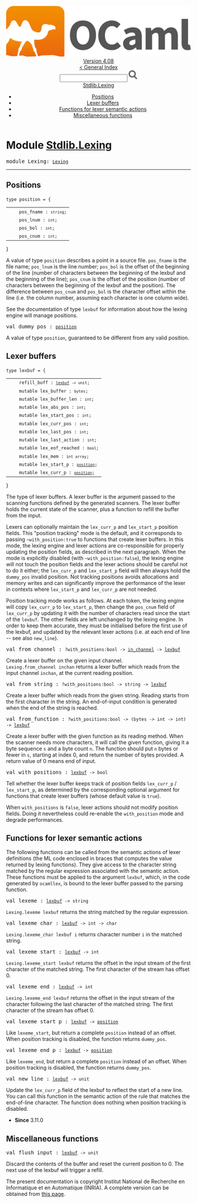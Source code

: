 <!-- ((! set title API !)) ((! set documentation !)) ((! set api !)) ((! set nobreadcrumb !)) -->
<div class="api"><header><nav class="toc brand"><a class="brand" href="https://ocaml.org/"><img src="colour-logo-gray.svg" class="svg" alt="OCaml"></a></nav><nav class="toc"><div class="toc_version"><a href="/docs" id="version-select">Version 4.08</a></div><a href="index.html">&lt; General Index</a><div class="api_search"><input type="text" name="apisearch" id="api_search" oninput="mySearch(false);" onkeypress="this.oninput();" onclick="this.oninput();" onpaste="this.oninput();">
<img src="search_icon.svg" alt="Search" class="svg" onclick="mySearch(false)"></div>
<div id="search_results"></div><div class="toc_title"><a href="#top">Stdlib.Lexing</a></div><ul><li><a href="#1_Positions">Positions</a></li><li><a href="#1_Lexerbuffers">Lexer buffers</a></li><li><a href="#1_Functionsforlexersemanticactions">Functions for lexer semantic actions</a></li><li><a href="#1_Miscellaneousfunctions">Miscellaneous functions</a></li></ul></nav></header>

<h1>Module <a href="type_Stdlib.Lexing.html">Stdlib.Lexing</a></h1>

<pre><span id="MODULELexing"><span class="keyword">module</span> Lexing</span>: <code class="type"><a href="Lexing.html">Lexing</a></code></pre><hr width="100%">
<h2 id="1_Positions">Positions</h2>
<pre><code><span id="TYPEposition"><span class="keyword">type</span> <code class="type"></code>position</span> = {</code></pre><table class="typetable">
<tbody><tr>
<td align="left" valign="top">
<code>&nbsp;&nbsp;</code></td>
<td align="left" valign="top">
<code><span id="TYPEELTposition.pos_fname">pos_fname</span>&nbsp;: <code class="type">string</code>;</code></td>

</tr>
<tr>
<td align="left" valign="top">
<code>&nbsp;&nbsp;</code></td>
<td align="left" valign="top">
<code><span id="TYPEELTposition.pos_lnum">pos_lnum</span>&nbsp;: <code class="type">int</code>;</code></td>

</tr>
<tr>
<td align="left" valign="top">
<code>&nbsp;&nbsp;</code></td>
<td align="left" valign="top">
<code><span id="TYPEELTposition.pos_bol">pos_bol</span>&nbsp;: <code class="type">int</code>;</code></td>

</tr>
<tr>
<td align="left" valign="top">
<code>&nbsp;&nbsp;</code></td>
<td align="left" valign="top">
<code><span id="TYPEELTposition.pos_cnum">pos_cnum</span>&nbsp;: <code class="type">int</code>;</code></td>

</tr></tbody></table>
}

<div class="info ">
<div class="info-desc">
<p>A value of type <code class="code">position</code> describes a point in a source file.
   <code class="code">pos_fname</code> is the file name; <code class="code">pos_lnum</code> is the line number;
   <code class="code">pos_bol</code> is the offset of the beginning of the line (number
   of characters between the beginning of the lexbuf and the beginning
   of the line); <code class="code">pos_cnum</code> is the offset of the position (number of
   characters between the beginning of the lexbuf and the position).
   The difference between <code class="code">pos_cnum</code> and <code class="code">pos_bol</code> is the character
   offset within the line (i.e. the column number, assuming each
   character is one column wide).</p>

<p>See the documentation of type <code class="code">lexbuf</code> for information about
   how the lexing engine will manage positions.</p>
</div>
</div>


<pre><span id="VALdummy_pos"><span class="keyword">val</span> dummy_pos</span> : <code class="type"><a href="Lexing.html#TYPEposition">position</a></code></pre><div class="info ">
<div class="info-desc">
<p>A value of type <code class="code">position</code>, guaranteed to be different from any
   valid position.</p>
</div>
</div>
<h2 id="1_Lexerbuffers">Lexer buffers</h2>
<pre><code><span id="TYPElexbuf"><span class="keyword">type</span> <code class="type"></code>lexbuf</span> = {</code></pre><table class="typetable">
<tbody><tr>
<td align="left" valign="top">
<code>&nbsp;&nbsp;</code></td>
<td align="left" valign="top">
<code><span id="TYPEELTlexbuf.refill_buff">refill_buff</span>&nbsp;: <code class="type"><a href="Lexing.html#TYPElexbuf">lexbuf</a> -&gt; unit</code>;</code></td>

</tr>
<tr>
<td align="left" valign="top">
<code>&nbsp;&nbsp;</code></td>
<td align="left" valign="top">
<code><span class="keyword">mutable&nbsp;</span><span id="TYPEELTlexbuf.lex_buffer">lex_buffer</span>&nbsp;: <code class="type">bytes</code>;</code></td>

</tr>
<tr>
<td align="left" valign="top">
<code>&nbsp;&nbsp;</code></td>
<td align="left" valign="top">
<code><span class="keyword">mutable&nbsp;</span><span id="TYPEELTlexbuf.lex_buffer_len">lex_buffer_len</span>&nbsp;: <code class="type">int</code>;</code></td>

</tr>
<tr>
<td align="left" valign="top">
<code>&nbsp;&nbsp;</code></td>
<td align="left" valign="top">
<code><span class="keyword">mutable&nbsp;</span><span id="TYPEELTlexbuf.lex_abs_pos">lex_abs_pos</span>&nbsp;: <code class="type">int</code>;</code></td>

</tr>
<tr>
<td align="left" valign="top">
<code>&nbsp;&nbsp;</code></td>
<td align="left" valign="top">
<code><span class="keyword">mutable&nbsp;</span><span id="TYPEELTlexbuf.lex_start_pos">lex_start_pos</span>&nbsp;: <code class="type">int</code>;</code></td>

</tr>
<tr>
<td align="left" valign="top">
<code>&nbsp;&nbsp;</code></td>
<td align="left" valign="top">
<code><span class="keyword">mutable&nbsp;</span><span id="TYPEELTlexbuf.lex_curr_pos">lex_curr_pos</span>&nbsp;: <code class="type">int</code>;</code></td>

</tr>
<tr>
<td align="left" valign="top">
<code>&nbsp;&nbsp;</code></td>
<td align="left" valign="top">
<code><span class="keyword">mutable&nbsp;</span><span id="TYPEELTlexbuf.lex_last_pos">lex_last_pos</span>&nbsp;: <code class="type">int</code>;</code></td>

</tr>
<tr>
<td align="left" valign="top">
<code>&nbsp;&nbsp;</code></td>
<td align="left" valign="top">
<code><span class="keyword">mutable&nbsp;</span><span id="TYPEELTlexbuf.lex_last_action">lex_last_action</span>&nbsp;: <code class="type">int</code>;</code></td>

</tr>
<tr>
<td align="left" valign="top">
<code>&nbsp;&nbsp;</code></td>
<td align="left" valign="top">
<code><span class="keyword">mutable&nbsp;</span><span id="TYPEELTlexbuf.lex_eof_reached">lex_eof_reached</span>&nbsp;: <code class="type">bool</code>;</code></td>

</tr>
<tr>
<td align="left" valign="top">
<code>&nbsp;&nbsp;</code></td>
<td align="left" valign="top">
<code><span class="keyword">mutable&nbsp;</span><span id="TYPEELTlexbuf.lex_mem">lex_mem</span>&nbsp;: <code class="type">int array</code>;</code></td>

</tr>
<tr>
<td align="left" valign="top">
<code>&nbsp;&nbsp;</code></td>
<td align="left" valign="top">
<code><span class="keyword">mutable&nbsp;</span><span id="TYPEELTlexbuf.lex_start_p">lex_start_p</span>&nbsp;: <code class="type"><a href="Lexing.html#TYPEposition">position</a></code>;</code></td>

</tr>
<tr>
<td align="left" valign="top">
<code>&nbsp;&nbsp;</code></td>
<td align="left" valign="top">
<code><span class="keyword">mutable&nbsp;</span><span id="TYPEELTlexbuf.lex_curr_p">lex_curr_p</span>&nbsp;: <code class="type"><a href="Lexing.html#TYPEposition">position</a></code>;</code></td>

</tr></tbody></table>
}

<div class="info ">
<div class="info-desc">
<p>The type of lexer buffers. A lexer buffer is the argument passed
   to the scanning functions defined by the generated scanners.
   The lexer buffer holds the current state of the scanner, plus
   a function to refill the buffer from the input.</p>

<p>Lexers can optionally maintain the <code class="code">lex_curr_p</code> and <code class="code">lex_start_p</code>
   position fields.  This "position tracking" mode is the default, and
   it corresponds to passing <code class="code">~with_position:<span class="keyword">true</span></code> to functions that
   create lexer buffers. In this mode, the lexing engine and lexer
   actions are co-responsible for properly updating the position
   fields, as described in the next paragraph.  When the mode is
   explicitly disabled (with <code class="code">~with_position:<span class="keyword">false</span></code>), the lexing
   engine will not touch the position fields and the lexer actions
   should be careful not to do it either; the <code class="code">lex_curr_p</code> and
   <code class="code">lex_start_p</code> field will then always hold the <code class="code">dummy_pos</code> invalid
   position.  Not tracking positions avoids allocations and memory
   writes and can significantly improve the performance of the lexer
   in contexts where <code class="code">lex_start_p</code> and <code class="code">lex_curr_p</code> are not needed.</p>

<p>Position tracking mode works as follows.  At each token, the lexing
   engine will copy <code class="code">lex_curr_p</code> to <code class="code">lex_start_p</code>, then change the
   <code class="code">pos_cnum</code> field of <code class="code">lex_curr_p</code> by updating it with the number of
   characters read since the start of the <code class="code">lexbuf</code>.  The other fields
   are left unchanged by the lexing engine.  In order to keep them
   accurate, they must be initialised before the first use of the
   lexbuf, and updated by the relevant lexer actions (i.e. at each end
   of line -- see also <code class="code">new_line</code>).</p>
</div>
</div>


<pre><span id="VALfrom_channel"><span class="keyword">val</span> from_channel</span> : <code class="type">?with_positions:bool -&gt; <a href="Stdlib.html#TYPEin_channel">in_channel</a> -&gt; <a href="Lexing.html#TYPElexbuf">lexbuf</a></code></pre><div class="info ">
<div class="info-desc">
<p>Create a lexer buffer on the given input channel.
   <code class="code"><span class="constructor">Lexing</span>.from_channel&nbsp;inchan</code> returns a lexer buffer which reads
   from the input channel <code class="code">inchan</code>, at the current reading position.</p>
</div>
</div>

<pre><span id="VALfrom_string"><span class="keyword">val</span> from_string</span> : <code class="type">?with_positions:bool -&gt; string -&gt; <a href="Lexing.html#TYPElexbuf">lexbuf</a></code></pre><div class="info ">
<div class="info-desc">
<p>Create a lexer buffer which reads from
   the given string. Reading starts from the first character in
   the string. An end-of-input condition is generated when the
   end of the string is reached.</p>
</div>
</div>

<pre><span id="VALfrom_function"><span class="keyword">val</span> from_function</span> : <code class="type">?with_positions:bool -&gt; (bytes -&gt; int -&gt; int) -&gt; <a href="Lexing.html#TYPElexbuf">lexbuf</a></code></pre><div class="info ">
<div class="info-desc">
<p>Create a lexer buffer with the given function as its reading method.
   When the scanner needs more characters, it will call the given
   function, giving it a byte sequence <code class="code">s</code> and a byte
   count <code class="code">n</code>. The function should put <code class="code">n</code> bytes or fewer in <code class="code">s</code>,
   starting at index 0, and return the number of bytes
   provided. A return value of 0 means end of input.</p>
</div>
</div>

<pre><span id="VALwith_positions"><span class="keyword">val</span> with_positions</span> : <code class="type"><a href="Lexing.html#TYPElexbuf">lexbuf</a> -&gt; bool</code></pre><div class="info ">
<div class="info-desc">
<p>Tell whether the lexer buffer keeps track of position fields
    <code class="code">lex_curr_p</code> / <code class="code">lex_start_p</code>, as determined by the corresponding
    optional argument for functions that create lexer buffers
    (whose default value is <code class="code"><span class="keyword">true</span></code>).</p>

<p>When <code class="code">with_positions</code> is <code class="code"><span class="keyword">false</span></code>, lexer actions should not
    modify position fields.  Doing it nevertheless could
    re-enable the <code class="code">with_position</code> mode and degrade performances.</p>
</div>
</div>
<h2 id="1_Functionsforlexersemanticactions">Functions for lexer semantic actions</h2><p>The following functions can be called from the semantic actions
   of lexer definitions (the ML code enclosed in braces that
   computes the value returned by lexing functions). They give
   access to the character string matched by the regular expression
   associated with the semantic action. These functions must be
   applied to the argument <code class="code">lexbuf</code>, which, in the code generated by
   <code class="code">ocamllex</code>, is bound to the lexer buffer passed to the parsing
   function.</p>

<pre><span id="VALlexeme"><span class="keyword">val</span> lexeme</span> : <code class="type"><a href="Lexing.html#TYPElexbuf">lexbuf</a> -&gt; string</code></pre><div class="info ">
<div class="info-desc">
<p><code class="code"><span class="constructor">Lexing</span>.lexeme&nbsp;lexbuf</code> returns the string matched by
           the regular expression.</p>
</div>
</div>

<pre><span id="VALlexeme_char"><span class="keyword">val</span> lexeme_char</span> : <code class="type"><a href="Lexing.html#TYPElexbuf">lexbuf</a> -&gt; int -&gt; char</code></pre><div class="info ">
<div class="info-desc">
<p><code class="code"><span class="constructor">Lexing</span>.lexeme_char&nbsp;lexbuf&nbsp;i</code> returns character number <code class="code">i</code> in
   the matched string.</p>
</div>
</div>

<pre><span id="VALlexeme_start"><span class="keyword">val</span> lexeme_start</span> : <code class="type"><a href="Lexing.html#TYPElexbuf">lexbuf</a> -&gt; int</code></pre><div class="info ">
<div class="info-desc">
<p><code class="code"><span class="constructor">Lexing</span>.lexeme_start&nbsp;lexbuf</code> returns the offset in the
   input stream of the first character of the matched string.
   The first character of the stream has offset 0.</p>
</div>
</div>

<pre><span id="VALlexeme_end"><span class="keyword">val</span> lexeme_end</span> : <code class="type"><a href="Lexing.html#TYPElexbuf">lexbuf</a> -&gt; int</code></pre><div class="info ">
<div class="info-desc">
<p><code class="code"><span class="constructor">Lexing</span>.lexeme_end&nbsp;lexbuf</code> returns the offset in the input stream
   of the character following the last character of the matched
   string. The first character of the stream has offset 0.</p>
</div>
</div>

<pre><span id="VALlexeme_start_p"><span class="keyword">val</span> lexeme_start_p</span> : <code class="type"><a href="Lexing.html#TYPElexbuf">lexbuf</a> -&gt; <a href="Lexing.html#TYPEposition">position</a></code></pre><div class="info ">
<div class="info-desc">
<p>Like <code class="code">lexeme_start</code>, but return a complete <code class="code">position</code> instead
    of an offset.  When position tracking is disabled, the function
    returns <code class="code">dummy_pos</code>.</p>
</div>
</div>

<pre><span id="VALlexeme_end_p"><span class="keyword">val</span> lexeme_end_p</span> : <code class="type"><a href="Lexing.html#TYPElexbuf">lexbuf</a> -&gt; <a href="Lexing.html#TYPEposition">position</a></code></pre><div class="info ">
<div class="info-desc">
<p>Like <code class="code">lexeme_end</code>, but return a complete <code class="code">position</code> instead
    of an offset.  When position tracking is disabled, the function
    returns <code class="code">dummy_pos</code>.</p>
</div>
</div>

<pre><span id="VALnew_line"><span class="keyword">val</span> new_line</span> : <code class="type"><a href="Lexing.html#TYPElexbuf">lexbuf</a> -&gt; unit</code></pre><div class="info ">
<div class="info-desc">
<p>Update the <code class="code">lex_curr_p</code> field of the lexbuf to reflect the start
    of a new line.  You can call this function in the semantic action
    of the rule that matches the end-of-line character.  The function
    does nothing when position tracking is disabled.</p>
</div>
<ul class="info-attributes">
<li><b>Since</b> 3.11.0</li>
</ul>
</div>
<h2 id="1_Miscellaneousfunctions">Miscellaneous functions</h2>
<pre><span id="VALflush_input"><span class="keyword">val</span> flush_input</span> : <code class="type"><a href="Lexing.html#TYPElexbuf">lexbuf</a> -&gt; unit</code></pre><div class="info ">
<div class="info-desc">
<p>Discard the contents of the buffer and reset the current
    position to 0.  The next use of the lexbuf will trigger a
    refill.</p>
</div>
</div>

<div class="copyright">The present documentation is copyright Institut National de Recherche en Informatique et en Automatique (INRIA). A complete version can be obtained from <a href="http://caml.inria.fr/pub/docs/manual-ocaml/">this page</a>.</div></div>